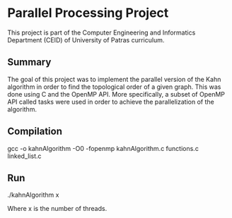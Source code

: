 # Parallel Processing Project
This project is part of the Computer Engineering and Informatics Department (CEID) of University of Patras curriculum.

## Summary
The goal of this project was to implement the parallel version of the Kahn algorithm in order to find the topological order of a given graph. This was done using C and the OpenMP API. More specifically, a subset of OpenMP API called tasks were used in order to achieve the parallelization of the algorithm.

## Compilation
gcc -o kahnAlgorithm -O0 -fopenmp kahnAlgorithm.c functions.c linked_list.c

## Run
./kahnAlgorithm x

Where x is the number of threads.
